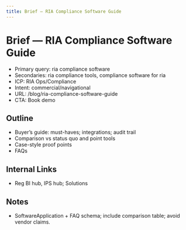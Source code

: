 ```yaml
---
title: Brief — RIA Compliance Software Guide
---
```


# Brief — RIA Compliance Software Guide

- Primary query: ria compliance software
- Secondaries: ria compliance tools, compliance software for ria
- ICP: RIA Ops/Compliance
- Intent: commercial/navigational
- URL: /blog/ria-compliance-software-guide
- CTA: Book demo

## Outline
- Buyer’s guide: must-haves; integrations; audit trail
- Comparison vs status quo and point tools
- Case-style proof points
- FAQs

## Internal Links
- Reg BI hub, IPS hub; Solutions

## Notes
- SoftwareApplication + FAQ schema; include comparison table; avoid vendor claims.






